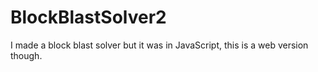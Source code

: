 # BlockBlastSolver2
I made a block blast solver but it was in JavaScript, this is a web version though.
